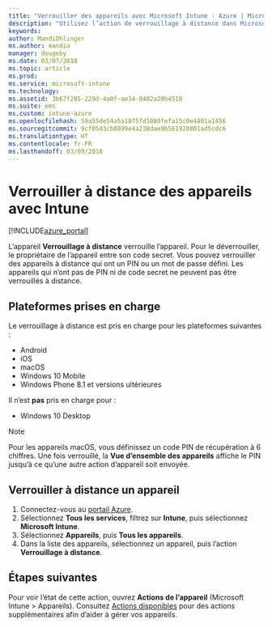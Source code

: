 ```yaml
---
title: "Verrouiller des appareils avec Microsoft Intune - Azure | Microsoft Docs"
description: "Utilisez l’action de verrouillage à distance dans Microsoft Intune pour verrouiller un appareil protégé par un PIN ou un mot de passe."
keywords: 
author: MandiOhlinger
ms.author: mandia
manager: dougeby
ms.date: 03/07/2018
ms.topic: article
ms.prod: 
ms.service: microsoft-intune
ms.technology: 
ms.assetid: 3b67f285-229d-4a0f-ae34-0402a20b4518
ms.suite: ems
ms.custom: intune-azure
ms.openlocfilehash: 59a55de54a5a18f5fd1080fefa15c0e4801a1456
ms.sourcegitcommit: 9cf05d3cb8099e4a238dae9b561920801ad5cdc6
ms.translationtype: HT
ms.contentlocale: fr-FR
ms.lasthandoff: 03/09/2018
---
```

# <a name="remotely-lock-devices-with-intune"></a>Verrouiller à distance des appareils avec Intune

[!INCLUDE[azure_portal](./includes/azure_portal.md)]

L’appareil **Verrouillage à distance** verrouille l’appareil. Pour le déverrouiller, le propriétaire de l’appareil entre son code secret. Vous pouvez verrouiller des appareils à distance qui ont un PIN ou un mot de passe défini. Les appareils qui n’ont pas de PIN ni de code secret ne peuvent pas être verrouillés à distance.

## <a name="supported-platforms"></a>Plateformes prises en charge

Le verrouillage à distance est pris en charge pour les plateformes suivantes :

- Android
- iOS
- macOS
- Windows 10 Mobile
- Windows Phone 8.1 et versions ultérieures

Il n’est **pas** pris en charge pour :
- Windows 10 Desktop

> [!NOTE]
> Pour les appareils macOS, vous définissez un code PIN de récupération à 6 chiffres. Une fois verrouillé, la **Vue d’ensemble des appareils** affiche le PIN jusqu’à ce qu’une autre action d’appareil soit envoyée.

## <a name="remote-lock-a-device"></a>Verrouiller à distance un appareil

1. Connectez-vous au [portail Azure](https://portal.azure.com).
2. Sélectionnez **Tous les services**, filtrez sur **Intune**, puis sélectionnez **Microsoft Intune**.
3. Sélectionnez **Appareils**, puis **Tous les appareils**.
4. Dans la liste des appareils, sélectionnez un appareil, puis l’action **Verrouillage à distance**.

## <a name="next-steps"></a>Étapes suivantes

Pour voir l’état de cette action, ouvrez **Actions de l’appareil** (Microsoft Intune > Appareils). Consultez [Actions disponibles](device-management.md) pour des actions supplémentaires afin d’aider à gérer vos appareils.